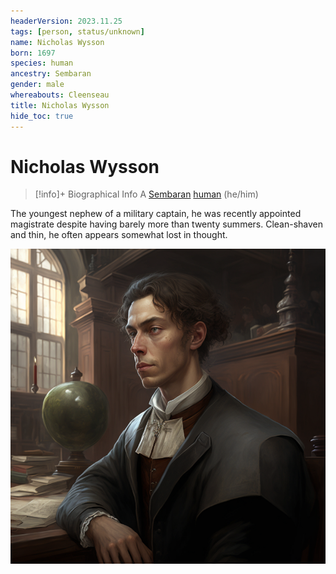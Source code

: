 ```yaml
---
headerVersion: 2023.11.25
tags: [person, status/unknown]
name: Nicholas Wysson
born: 1697
species: human
ancestry: Sembaran
gender: male
whereabouts: Cleenseau
title: Nicholas Wysson
hide_toc: true
---
```

# Nicholas Wysson
>[!info]+ Biographical Info
> A [Sembaran](<../../gazetteer/greater-sembara/sembara/sembara.md>) [human](<../../species/humans/humans.md>) (he/him)
> 
>> 

The youngest nephew of a military captain, he was recently appointed magistrate despite having barely more than twenty summers. Clean-shaven and thin, he often appears somewhat lost in thought.

![Nicholas Wysson](../../assets/nicholas-wysson.png)